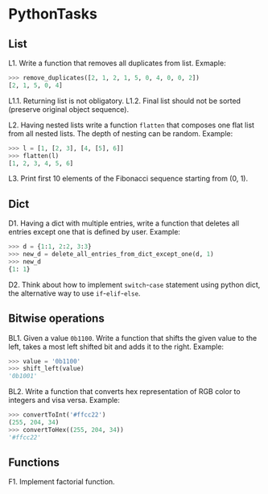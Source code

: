 # PythonTasks


## List

L1. Write a function that removes all duplicates from list. Exmaple:
```python
>>> remove_duplicates([2, 1, 2, 1, 5, 0, 4, 0, 0, 2])
[2, 1, 5, 0, 4]
```
L1.1. Returning list is not obligatory.
L1.2. Final list should not be sorted (preserve original object sequence).

L2. Having nested lists write a function `flatten` that composes one flat list from all nested lists. 
The depth of nesting can be random. Example:
```python
>>> l = [1, [2, 3], [4, [5], 6]]
>>> flatten(l)
[1, 2, 3, 4, 5, 6]
```

L3. Print first 10 elements of the Fibonacci sequence starting from (0, 1).


## Dict

D1. Having a dict with multiple entries, write a function that deletes all entries except one that is defined by user. Example:
```python
>>> d = {1:1, 2:2, 3:3}
>>> new_d = delete_all_entries_from_dict_except_one(d, 1)
>>> new_d
{1: 1}
```

D2. Think about how to implement `switch`-`case` statement using python dict, the alternative way to use `if`-`elif`-`else`.


## Bitwise operations

BL1. Given a value `0b1100`. Write a function that shifts the given value to the left, takes a most left shifted bit and adds it to the right. Example:
```python
>>> value = '0b1100'
>>> shift_left(value)
'0b1001'
```

BL2. Write a function that converts hex representation of RGB color to integers and visa versa. Example:
```python
>>> convertToInt('#ffcc22')
(255, 204, 34)
>>> convertToHex((255, 204, 34))
'#ffcc22'
```


## Functions

F1. Implement factorial function.
